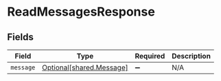 # ReadMessagesResponse


## Fields

| Field                                                      | Type                                                       | Required                                                   | Description                                                |
| ---------------------------------------------------------- | ---------------------------------------------------------- | ---------------------------------------------------------- | ---------------------------------------------------------- |
| `message`                                                  | [Optional[shared.Message]](../../models/shared/message.md) | :heavy_minus_sign:                                         | N/A                                                        |